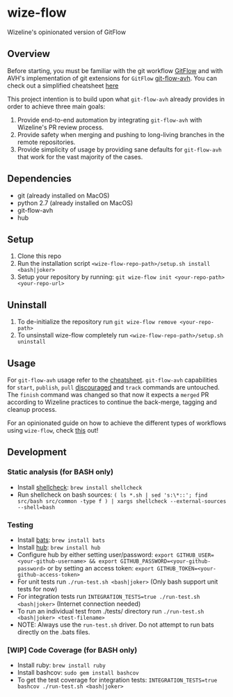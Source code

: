 # wize-flow
Wizeline's opinionated version of GitFlow

## Overview
Before starting, you must be familiar with the git workflow [GitFlow](https://nvie.com/posts/a-successful-git-branching-model/) and with AVH's implementation of git extensions for `GitFlow` [git-flow-avh](https://github.com/petervanderdoes/gitflow-avh). You can check out a simplified cheatsheet [here](https://danielkummer.github.io/git-flow-cheatsheet/)

This project intention is to build upon what `git-flow-avh` already provides in order to achieve three main goals:
1. Provide end-to-end automation by integrating `git-flow-avh` with Wizeline's PR review process. 
2. Provide safety when merging and pushing to long-living branches in the remote repositories.
3. Provide simplicity of usage by providing sane defaults for `git-flow-avh` that work for the vast majority of the cases.

## Dependencies
- git (already installed on MacOS)
- python 2.7 (already installed on MacOS)
- git-flow-avh
- hub

## Setup
1. Clone this repo
2. Run the installation script `<wize-flow-repo-path>/setup.sh install <bash|joker>`
3. Setup your repository by running: `git wize-flow init <your-repo-path> <your-repo-url>`

## Uninstall
1. To de-initialize the repository run `git wize-flow remove <your-repo-path>`
2. To unsinstall wize-flow completely run `<wize-flow-repo-path>/setup.sh uninstall` 

## Usage
For `git-flow-avh` usage refer to the [cheatsheet](https://danielkummer.github.io/git-flow-cheatsheet/). `git-flow-avh` capabilities for `start`, `publish`, `pull` [discouraged](https://github.com/petervanderdoes/gitflow-avh/issues/128) and `track` commands are untouched. The `finish` command was changed so that now it expects a `merged` PR according to Wizeline practices to continue the back-merge, tagging and cleanup process.

For an opinionated guide on how to achieve the different types of workflows using `wize-flow`, check [this](https://docs.google.com/document/d/1gsLuBmR-eGTYKfYwJ5ZxJLVWlO6cA7Jdr5REDV2Y_ZQ/edit?usp=sharing) out!

## Development
### Static analysis (for BASH only)
- Install [shellcheck](https://github.com/koalaman/shellcheck): `brew install shellcheck`
- Run shellcheck on bash sources: `( ls *.sh | sed 's:\*::'; find src/bash src/common -type f ) | xargs shellcheck --external-sources --shell=bash`

### Testing
- Install [bats](https://github.com/bats-core/bats-core/): `brew install bats` 
- Install [hub](https://github.com/github/hub): `brew install hub`
- Configure hub by either setting user/password: `export GITHUB_USER=<your-github-username> && export GITHUB_PASSWORD=<your-github-password>` or by setting an access token: `export GITHUB_TOKEN=<your-github-access-token>`
- For unit tests run `./run-test.sh <bash|joker>` (Only bash support unit tests for now)
- For integration tests run `INTEGRATION_TESTS=true ./run-test.sh <bash|joker>` (Internet connection needed)
- To run an individual test from ./tests/ directory run `./run-test.sh <bash|joker> <test-filename>`
- NOTE: Always use the `run-test.sh` driver. Do not attempt to run bats directly on the .bats files.

### [WIP] Code Coverage (for BASH only)
- Install ruby: `brew install ruby`
- Install bashcov: `sudo gem install bashcov`
- To get the test coverage for integration tests: `INTEGRATION_TESTS=true bashcov ./run-test.sh <bash|joker>`
